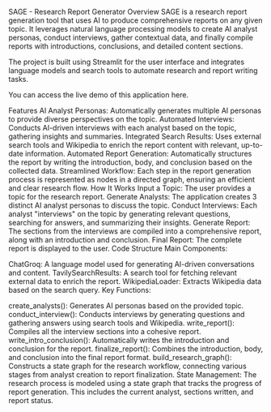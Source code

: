 SAGE - Research Report Generator
Overview
SAGE is a research report generation tool that uses AI to produce comprehensive reports on any given topic. It leverages natural language processing models to create AI analyst personas, conduct interviews, gather contextual data, and finally compile reports with introductions, conclusions, and detailed content sections.

The project is built using Streamlit for the user interface and integrates language models and search tools to automate research and report writing tasks.

You can access the live demo of this application here.

Features
AI Analyst Personas: Automatically generates multiple AI personas to provide diverse perspectives on the topic.
Automated Interviews: Conducts AI-driven interviews with each analyst based on the topic, gathering insights and summaries.
Integrated Search Results: Uses external search tools and Wikipedia to enrich the report content with relevant, up-to-date information.
Automated Report Generation: Automatically structures the report by writing the introduction, body, and conclusion based on the collected data.
Streamlined Workflow: Each step in the report generation process is represented as nodes in a directed graph, ensuring an efficient and clear research flow.
How It Works
Input a Topic: The user provides a topic for the research report.
Generate Analysts: The application creates 3 distinct AI analyst personas to discuss the topic.
Conduct Interviews: Each analyst "interviews" on the topic by generating relevant questions, searching for answers, and summarizing their insights.
Generate Report: The sections from the interviews are compiled into a comprehensive report, along with an introduction and conclusion.
Final Report: The complete report is displayed to the user.
Code Structure
Main Components:

ChatGroq: A language model used for generating AI-driven conversations and content.
TavilySearchResults: A search tool for fetching relevant external data to enrich the report.
WikipediaLoader: Extracts Wikipedia data based on the search query.
Key Functions:

create_analysts(): Generates AI personas based on the provided topic.
conduct_interview(): Conducts interviews by generating questions and gathering answers using search tools and Wikipedia.
write_report(): Compiles all the interview sections into a cohesive report.
write_intro_conclusion(): Automatically writes the introduction and conclusion for the report.
finalize_report(): Combines the introduction, body, and conclusion into the final report format.
build_research_graph(): Constructs a state graph for the research workflow, connecting various stages from analyst creation to report finalization.
State Management: The research process is modeled using a state graph that tracks the progress of report generation. This includes the current analyst, sections written, and report status.